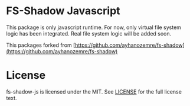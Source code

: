 # FS-Shadow Javascript
This package is only javascript runtime. For now, only virtual file system logic has been integrated. Real file system logic will be added soon.  
  
This packages forked from [https://github.com/ayhanozemre/fs-shadow](https://github.com/ayhanozemre/fs-shadow)

# License
fs-shadow-js is licensed under the MIT. See [LICENSE](LICENSE) for the full license text.  

